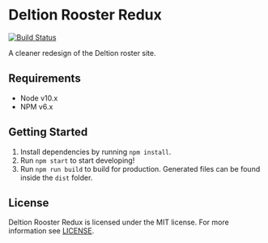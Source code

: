 # Deltion Rooster Redux
[![Build Status](https://travis-ci.org/sander2324/DeltionRoosterRedux.svg?branch=master)](https://travis-ci.org/sander2324/DeltionRoosterRedux)

A cleaner redesign of the Deltion roster site.

## Requirements
- Node v10.x
- NPM v6.x

## Getting Started
1. Install dependencies by running `npm install`.
2. Run `npm start` to start developing!
3. Run `npm run build` to build for production. Generated files can be found inside the `dist` folder.

## License
Deltion Rooster Redux is licensed under the MIT license.
For more information see [LICENSE](LICENSE).
